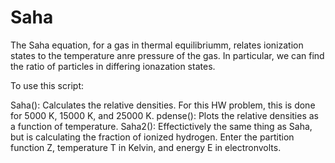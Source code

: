 # Saha
The Saha equation, for a gas in thermal equilibriumm,  relates ionization states to the temperature anre pressure of the gas. 
In particular, we can find the ratio of particles in differing ionazation states.

To use this script: 

Saha(): Calculates the relative densities. For this HW problem, this is done for 5000 K, 15000 K, and 25000 K.
pdense():  Plots the relative densities as a function of temperature. 
Saha2(): Effectictively the same thing as Saha, but is calculating the fraction of ionized hydrogen. Enter the partition function Z, 
temperature T in Kelvin, and energy E in electronvolts.
